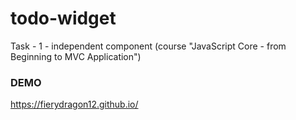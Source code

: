 # todo-widget
Task - 1 - independent component  (course "JavaScript Core - from Beginning to MVC Application")


### DEMO 
https://fierydragon12.github.io/
